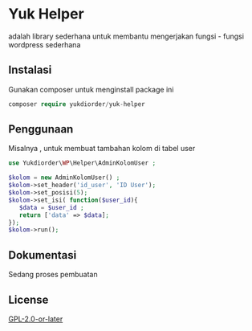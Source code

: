 # Yuk Helper

adalah library sederhana untuk membantu mengerjakan fungsi - fungsi  wordpress sederhana

## Instalasi

Gunakan composer untuk menginstall package ini 

```php
composer require yukdiorder/yuk-helper
```

## Penggunaan
Misalnya , untuk membuat tambahan kolom di tabel user
```php
use Yukdiorder\WP\Helper\AdminKolomUser ;

$kolom = new AdminKolomUser() ;
$kolom->set_header('id_user', 'ID User');
$kolom->set_posisi(5);
$kolom->set_isi( function($user_id){
   $data = $user_id ;
   return ['data' => $data];
});
$kolom->run();

```

## Dokumentasi
Sedang proses pembuatan

## License
[GPL-2.0-or-later](https://choosealicense.com/licenses/mit/)